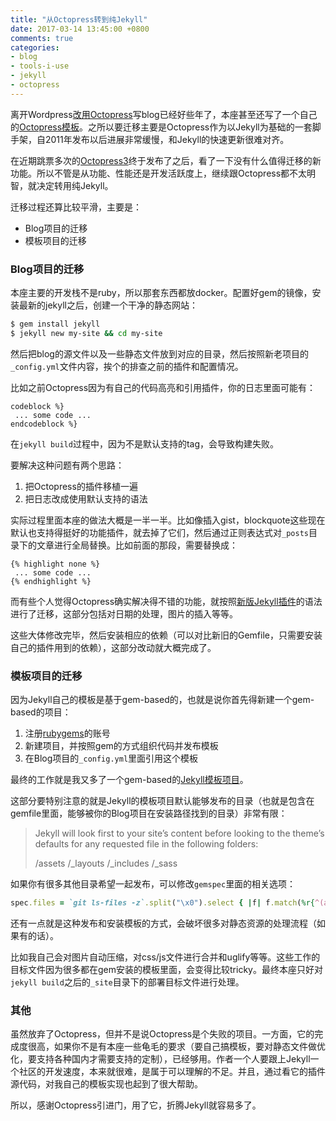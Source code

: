 ```yaml
---
title: "从Octopress转到纯Jekyll"
date: 2017-03-14 13:45:00 +0800
comments: true
categories: 
- blog
- tools-i-use
- jekyll
- octopress
---
```


离开Wordpress[改用Octopress](http://lenciel.com/2013/03/blog-with-octopress-and-github-pages/)写blog已经好些年了，本座甚至还写了一个自己的[Octopress模板](https://github.com/lenciel/octopress-theme-lenciel)。之所以要迁移主要是Octopress作为以Jekyll为基础的一套脚手架，自2011年发布以后进展非常缓慢，和Jekyll的快速更新很难对齐。

在近期跳票多次的[Octopress3](http://octopress.org/2015/01/15/octopress-3.0-is-coming/)终于发布了之后，看了一下没有什么值得迁移的新功能。所以不管是从功能、性能还是开发活跃度上，继续跟Octopress都不太明智，就决定转用纯Jekyll。

迁移过程还算比较平滑，主要是：

- Blog项目的迁移
- 模板项目的迁移

### Blog项目的迁移

本座主要的开发栈不是ruby，所以那套东西都放docker。配置好gem的镜像，安装最新的jekyll之后，创建一个干净的静态网站：

``` bash
$ gem install jekyll
$ jekyll new my-site && cd my-site
```

然后把blog的源文件以及一些静态文件放到对应的目录，然后按照新老项目的`_config.yml`文件内容，挨个的排查之前的插件和配置情况。

比如之前Octopress因为有自己的代码高亮和引用插件，你的日志里面可能有：

``` raw
codeblock %}
 ... some code ...
endcodeblock %}
```

在`jekyll build`过程中，因为不是默认支持的tag，会导致构建失败。

要解决这种问题有两个思路：

1. 把Octopress的插件移植一遍
2. 把日志改成使用默认支持的语法

实际过程里面本座的做法大概是一半一半。比如像插入gist，blockquote这些现在默认也支持得挺好的功能插件，就去掉了它们，然后通过正则表达式对`_posts`目录下的文章进行全局替换。比如前面的那段，需要替换成：

``` raw
{% highlight none %}
 ... some code ...
{% endhighlight %}
```

而有些个人觉得Octopress确实解决得不错的功能，就按照[新版Jekyll插件](https://jekyllrb.com/docs/plugins/)的语法进行了迁移，这部分包括对日期的处理，图片的插入等等。

这些大体修改完毕，然后安装相应的依赖（可以对比新旧的Gemfile，只需要安装自己的插件用到的依赖），这部分改动就大概完成了。

### 模板项目的迁移

因为Jekyll自己的模板是基于gem-based的，也就是说你首先得新建一个gem-based的项目：

1. 注册[rubygems](https://rubygems.org)的账号
2. 新建项目，并按照gem的方式组织代码并发布模板
3. 在Blog项目的`_config.yml`里面引用这个模板

最终的工作就是我又多了一个gem-based的[Jekyll模板项目](https://github.com/lenciel/jekyll-lenciel-theme)。

这部分要特别注意的就是Jekyll的模板项目默认能够发布的目录（也就是包含在gemfile里面，能够被你的Blog项目在安装路径找到的目录）非常有限：

> Jekyll will look first to your site’s content before looking to the theme’s defaults for any requested file in the following folders:
> 
> /assets
> /_layouts
> /_includes
> /_sass

如果你有很多其他目录希望一起发布，可以修改`gemspec`里面的相关选项：

``` ruby
spec.files = `git ls-files -z`.split("\x0").select { |f| f.match(%r{^(assets|_layouts|_includes|_sass|LICENSE|README|index)}i) }
```

还有一点就是这种发布和安装模板的方式，会破坏很多对静态资源的处理流程（如果有的话）。

比如我自己会对图片自动压缩，对css/js文件进行合并和uglify等等。这些工作的目标文件因为很多都在gem安装的模板里面，会变得比较tricky。最终本座只好对`jekyll build`之后的`_site`目录下的部署目标文件进行处理。

### 其他

虽然放弃了Octopress，但并不是说Octopress是个失败的项目。一方面，它的完成度很高，如果你不是有本座一些龟毛的要求（要自己搞模板，要对静态文件做优化，要支持各种国内才需要支持的定制），已经够用。作者一个人要跟上Jekyll一个社区的开发速度，本来就很难，是属于可以理解的不足。并且，通过看它的插件源代码，对我自己的模板实现也起到了很大帮助。

所以，感谢Octopress引进门，用了它，折腾Jekyll就容易多了。


